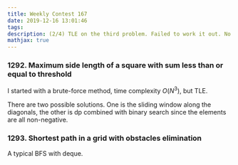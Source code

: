 ```yaml
---
title: Weekly Contest 167
date: 2019-12-16 13:01:46
tags:
description: (2/4) TLE on the third problem. Failed to work it out. No time for the last one.
mathjax: true
---
```


### 1292. Maximum side length of a square with sum less than or equal to threshold

I started with a brute-force method, time complexity $O(N^3)$, but TLE.

There are two possible solutions. One is the sliding window along the diagonals, the other is dp combined with binary search since the elements are all non-negative.

### 1293. Shortest path in a grid with obstacles elimination

A typical BFS with deque.